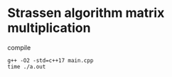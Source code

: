 # Strassen algorithm matrix multiplication

compile

``` 
g++ -O2 -std=c++17 main.cpp
time ./a.out
```
